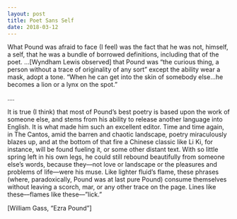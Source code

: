 ```yaml
---
layout: post
title: Poet Sans Self
date: 2018-03-12
---
```

What Pound was afraid to face (I feel) was the fact that he was not, himself, a self, that he was a bundle of borrowed definitions, including that of the poet. ...[Wyndham Lewis observed] that Pound was “the curious thing, a person without a trace of originality of any sort” except the ability wear a mask, adopt a tone. “When he can get into the skin of somebody else...he becomes a lion or a lynx on the spot.”

….

It is true (I think) that most of Pound’s best poetry is based upon the work of someone else, and stems from his ability to release another language into English. It is what made him such an excellent editor. Time and time again, in The Cantos, amid the barren and chaotic landscape, poetry miraculously blazes up, and at the bottom of that fire a Chinese classic like Li Ki, for instance, will be found fueling it, or some other distant text. With so little spring left in his own legs, he could still rebound beautifully from someone else’s words, because they––not love or landscape or the pleasures and problems of life––were his muse. Like lighter fluid’s flame, these phrases (where, paradoxically, Pound was at last pure Pound) consume themselves without leaving a scorch, mar, or any other trace on the page. Lines like these––flames like these––”lick.”

[William Gass, “Ezra Pound”]
